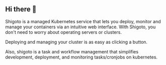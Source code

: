 ## Hi there 👋


Shigoto is a managed Kubernetes service that lets you deploy, monitor and manage your containers via an intuitive web interface.
With Shigoto, you don't need to worry about operating servers or clusters.

Deploying and managing your cluster is as easy as clicking a button.

Also, shigoto is a task and workflow management that simplifies development, deployment, and monitoring tasks/cronjobs on kubernetes.
